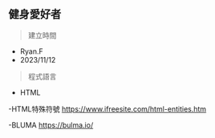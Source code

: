 ## 健身愛好者  

> 建立時間  
- Ryan.F
- 2023/11/12  

> 程式語言  
- HTML

-HTML特殊符號
https://www.ifreesite.com/html-entities.htm

-BLUMA
https://bulma.io/

